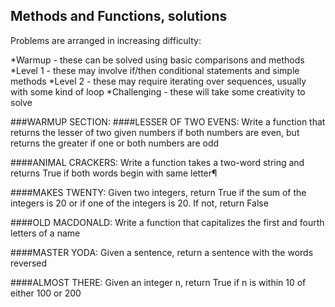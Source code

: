 ## Methods and Functions, solutions

Problems are arranged in increasing difficulty:

*Warmup - these can be solved using basic comparisons and methods
*Level 1 - these may involve if/then conditional statements and simple methods
*Level 2 - these may require iterating over sequences, usually with some kind of loop
*Challenging - these will take some creativity to solve

###WARMUP SECTION:
####LESSER OF TWO EVENS: Write a function that returns the lesser of two given numbers if both numbers are even, but returns the greater if one or both numbers are odd

####ANIMAL CRACKERS: Write a function takes a two-word string and returns True if both words begin with same letter¶

####MAKES TWENTY: Given two integers, return True if the sum of the integers is 20 or if one of the integers is 20. If not, return False

####OLD MACDONALD: Write a function that capitalizes the first and fourth letters of a name

####MASTER YODA: Given a sentence, return a sentence with the words reversed

####ALMOST THERE: Given an integer n, return True if n is within 10 of either 100 or 200

